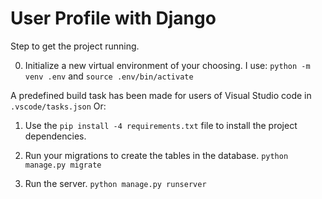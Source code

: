 # User Profile with Django

Step to get the project running.

0. Initialize a new virtual environment of your choosing. I use:
    `python -m venv .env` and `source .env/bin/activate`

A predefined build task has been made for users of Visual Studio code in `.vscode/tasks.json`
Or:

1. Use the `pip install -4 requirements.txt` file to install the project dependencies.

2. Run your migrations to create the tables in the database.
   `python manage.py migrate`

3. Run the server.
   `python manage.py runserver`

